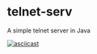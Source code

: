# telnet-serv
A simple telnet server in Java

[![asciicast](https://asciinema.org/a/CzlChZdAL8zQZuz08zrkh2bUT.svg)](https://asciinema.org/a/CzlChZdAL8zQZuz08zrkh2bUT)

